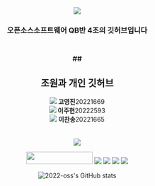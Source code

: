 <div align="center">
<img src="https://capsule-render.vercel.app/api?type=waving&color=0:A9BCF5,100:CEECF5&height=200&width=auto&section=header&text=Hi%20there%20!&fontSize=60&fontColor=ffffff" />
<h3> 오픈소스소프트웨어 QB반 4조의 깃허브입니다 </h3>

<h3>
  <br>
  ## <h2><b> 조원과 개인 깃허브 </b></h2>
<a href="https://github.com/yjk101" target="_blank"><img src="https://img.shields.io/badge/GitHub-white?style=flat-square&logo=GitHub&logoColor=181717"/></a><b> 고영진</b>20221669<br>
<a href="https://github.com/jxh61431" target="_blank"><img src="https://img.shields.io/badge/GitHub-white?style=flat-square&logo=GitHub&logoColor=181717"/></a><b> 이주현</b>20222593<br>
<a href="https://github.com/songchane" target="_blank"><img src="https://img.shields.io/badge/GitHub-white?style=flat-square&logo=GitHub&logoColor=181717"/></a><b> 이찬송</b>20221665<br>
</h3> 
  <br>
  <br>

<img src="https://user-images.githubusercontent.com/114238252/202191317-23b10a18-e915-4aa8-bc12-c1572703779f.png">
 <br>
  
<img src="https://user-images.githubusercontent.com/70050528/189471018-8842fb25-8d8f-4d4a-8d63-40d57adf352c.png" height="28" width="150"/> <img src="https://img.shields.io/badge/Git-black?style=for-the-badge&logo=Git&logoColor=F05032"/> <img src="https://img.shields.io/badge/GitHub-white?style=for-the-badge&logo=GitHub&logoColor=181717"/> <img src="https://img.shields.io/badge/Visual Studio Code-black?style=for-the-badge&logo=Visual Studio Code&logoColor=007acc"/> <img src="https://img.shields.io/badge/Python-white?style=for-the-badge&logo=Python&logoColor=3776ab"/>
  
![2022-oss's GitHub stats](https://github-readme-stats.vercel.app/api?username=2022-oss&show_icons=true&theme=graywhite)




<!-- 
🔭 I’m currently working on ...
🌱 I’m currently learning ...
👯 I’m looking to collaborate on ...
🤔 I’m looking for help with ...
💬 Ask me about ...
📫 How to reach me: ...
😄 Pronouns: ...
⚡ Fun fact: ...
-->

  </div>
